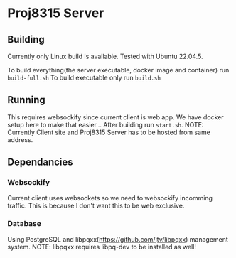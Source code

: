 # Proj8315 Server

## Building
Currently only Linux build is available. Tested with Ubuntu 22.04.5.

To build everything(the server executable, docker image and container) run `build-full.sh`
To build executable only run `build.sh`

## Running
This requires websockify since current client is web app.
We have docker setup here to make that easier...
After building run `start.sh`.
NOTE: Currently Client site and Proj8315 Server has to be hosted from same address.

## Dependancies

### Websockify
Current client uses websockets so we need to websockify incomming traffic.
This is because I don't want this to be web exclusive.

### Database
Using PostgreSQL and libpqxx(https://github.com/jtv/libpqxx) management system. NOTE: libpqxx requires libpq-dev to be installed as well!
